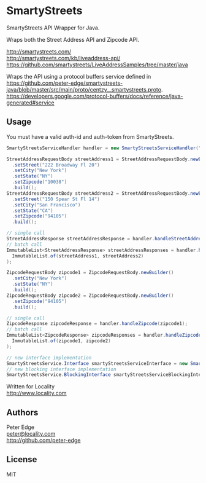 # SmartyStreets

SmartyStreets API Wrapper for Java.

Wraps both the Street Address API and Zipcode API.

http://smartystreets.com/  
http://smartystreets.com/kb/liveaddress-api/  
https://github.com/smartystreets/LiveAddressSamples/tree/master/java

Wraps the API using a protocol buffers service defined in https://github.com/peter-edge/smartystreets-java/blob/master/src/main/proto/centzy__smartystreets.proto.  
https://developers.google.com/protocol-buffers/docs/reference/java-generated#service

## Usage

You must have a valid auth-id and auth-token from SmartyStreets.

```java
SmartyStreetsServiceHandler handler = new SmartyStreetsServiceHandler("AUTH_ID", "AUTH_TOKEN");

StreetAddressRequestBody streetAddress1 = StreetAddressRequestBody.newBuilder()
  .setStreet("222 Broadway Fl 20")
  .setCity("New York")
  .setState("NY")
  .setZipcode("10038")
  .build();
StreetAddressRequestBody streetAddress2 = StreetAddressRequestBody.newBuilder()
  .setStreet("150 Spear St Fl 14")
  .setCity("San Francisco")
  .setState("CA")
  .setZipcode("94105")
  .build();

// single call
StreetAddressResponse streetAddressResponse = handler.handleStreetAddress(streetAddress1);
// batch call
ImmutableList<StreetAddressResponse> streetAddressResponses = handler.handleStreetAddress(
  ImmutableList.of(streetAddress1, streetAddress2)
);

ZipcodeRequestBody zipcode1 = ZipcodeRequestBody.newBuilder()
  .setCity("New York")
  .setState("NY")
  .build();
ZipcodeRequestBody zipcode2 = ZipcodeRequestBody.newBuilder()
  .setZipcode("94105")
  .build();

// single call
ZipcodeResponse zipcodeResponse = handler.handleZipcode(zipcode1);
// batch call
ImmutableList<ZipcodeResponse> zipcodeResponses = handler.handleZipcode(
  ImmutableList.of(zipcode1, zipcode2)
);

// new interface implementation
SmartyStreetsService.Interface smartyStreetsServiceInterface = new SmartyStreetsServiceInterfaceImpl();
// new blocking interface implementation
SmartyStreetsService.BlockingInterface smartyStreetsServiceBlockingInterface = new SmartyStreetsServiceBlockingInterfaceImpl();
```

Written for Locality  
http://www.locality.com

## Authors

Peter Edge  
peter@locality.com  
http://github.com/peter-edge

## License

MIT
